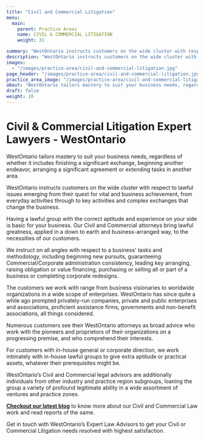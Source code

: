 ```yaml
---
title: "Civil and Commercial Litigation"
menu:
  main:
    parent: Practice Areas
    name: CIVIL & COMMERCIAL LITIGATION
    weight: 31

summary: "WestOntario instructs customers on the wide cluster with respect to lawful issues emerging from their quest for vital and business achievement, from everyday activities through to key activities and complex exchanges that change the business. "
description: "WestOntario instructs customers on the wide cluster with respect to lawful issues emerging from their quest for vital and business achievement, from everyday activities through to key activities and complex exchanges that change the business. "
images:
  - "/images/practice-area/civil-and-commercial-litigation.jpg"
page_header: "/images/practice-area/civil-and-commercial-litigation.jpg" 
practice_area_image: "/images/practice-area/civil-and-commercial-litigation.jpg"
about: "WestOntario tailors mastery to suit your business needs, regardless of whether it includes finishing a significant exchange, beginning another endeavor, arranging a significant agreement or extending tasks in another area."
draft: false
weight: 10
---
```


# Civil & Commercial Litigation Expert Lawyers - WestOntario

WestOntario tailors mastery to suit your business needs, regardless of whether it includes finishing a significant exchange, beginning another endeavor, arranging a significant agreement or extending tasks in another area. 

WestOntario instructs customers on the wide cluster with respect to lawful issues emerging from their quest for vital and business achievement, from everyday activities through to key activities and complex exchanges that change the business. 

Having a lawful group with the correct aptitude and experience on your side is basic for your business. Our Civil and Commercial attorneys bring lawful greatness, applied in a down to earth and business-arranged way, to the necessities of our customers. 

We instruct on all angles with respect to a business' tasks and methodology, including beginning new pursuits, guaranteeing Commercial/Corporate administration consistency, leading key arranging, raising obligation or value financing, purchasing or selling all or part of a business or completing corporate redesigns. 

The customers we work with range from business visionaries to worldwide organizations in a wide scope of enterprises. WestOntario has since quite a while ago prompted privately-run companies, private and public enterprises and associations, proficient assistance firms, governments and non-benefit associations, all things considered. 

Numerous customers see their WestOntario attorneys as broad advice who work with the pioneers and proprietors of their organizations on a progressing premise, and who comprehend their interests. 

For customers with in-house general or corporate direction, we work intimately with in-house lawful groups to give extra aptitude or practical assets, whatever their prerequisites might be. 

WestOntario’s Civil and Commercial legal advisors are additionally individuals from other industry and practice region subgroups, loaning the group a variety of profound legitimate ability in a wide assortment of ventures and practice zones. 

[__Checkout our latest blog__](/blog/) to know more about our Civil and Commercial Law work and read reports of the same.

Get in touch with WestOntario’s Expert Law Advisors to get your Civil or Commercial Litigation needs resolved with highest satisfaction.
